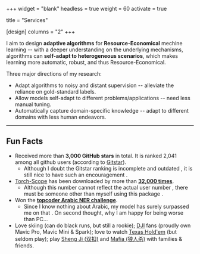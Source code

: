 +++
widget = "blank"
headless = true
weight = 60 
activate = true


title = "Services"

[design]
	columns = "2"
+++

I aim to design **adaptive algorithms** for **Resource-Economical** mechine learning -- with a deeper understanding on the underlying mechanisms, algorithms can **self-adapt to heterogeneous scenarios**, which makes learning more automatic, robust, and thus Resource-Economical.

Three major directions of my research:
- Adapt algorithms to noisy and distant supervision -- alleviate the reliance on gold-standard labels.
- Allow models self-adapt to different problems/applications -- need less manual tuning.
- Automatically capture domain-specific knowledge -- adapt to different domains with less human endeavors.


<hr>

<h2>Fun Facts</h2>

- Received more than **3,000 GitHub stars** in total. It is ranked 2,041 among all github users (according to [Gitstar](https://gitstar-ranking.com/LiyuanLucasLiu)). 
	- Although I doubt the Gitstar ranking is incomplete and outdated <i class="far fa-grin-squint-tears"></i>, it is still nice to have such an encouragement <i class="far fa-smile-wink"></i>.
- [Torch-Scope](https://github.com/LiyuanLucasLiu/Torch-Scope) has been downloaded by more than **[32,000 times](https://pepy.tech/project/torch-scope)**. 
	- Although this number cannot reflect the actual user number <i class="far fa-grin-squint-tears"></i>, there must be someone other than myself using this package <i class="far fa-smile-wink"></i>.
- Won the **[topcoder Arabic NER challenge](https://www.topcoder.com/challenges/30087004)**. 
	- Since I know nothing about Arabic, my model has surely surpassed me on that <i class="far fa-smile-wink"></i>. On second thought, why I am happy for being worse than PC... <i class="far fa-grin-squint-tears"></i>
- Love skiing (can do black runs, but still a rookie); [DJI](https://www.wikiwand.com/en/DJI) fans (proudly own Mavic Pro, Mavic Mini & Spark); love to watch [Texas Hold'em](https://www.wikiwand.com/en/Texas_hold_%27em) (but seldom play); play [Sheng Ji (双扣)](https://www.wikiwand.com/en/Sheng_ji) and [Mafia (狼人杀)](https://www.wikiwand.com/en/Werewolf_(social_deduction_game)) with families & friends.  
